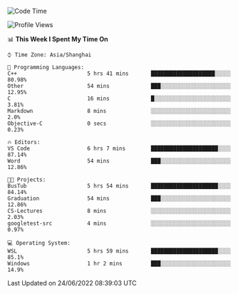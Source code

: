 <!--START_SECTION:waka-->
![Code Time](http://img.shields.io/badge/Code%20Time-135%20hrs%2020%20mins-blue)

![Profile Views](http://img.shields.io/badge/Profile%20Views-0-blue)

📊 **This Week I Spent My Time On** 

```text
⌚︎ Time Zone: Asia/Shanghai

💬 Programming Languages: 
C++                      5 hrs 41 mins       ████████████████████░░░░░   80.98% 
Other                    54 mins             ███░░░░░░░░░░░░░░░░░░░░░░   12.95% 
C                        16 mins             █░░░░░░░░░░░░░░░░░░░░░░░░   3.81% 
Markdown                 8 mins              ░░░░░░░░░░░░░░░░░░░░░░░░░   2.0% 
Objective-C              0 secs              ░░░░░░░░░░░░░░░░░░░░░░░░░   0.23%

🔥 Editors: 
VS Code                  6 hrs 7 mins        █████████████████████░░░░   87.14% 
Word                     54 mins             ███░░░░░░░░░░░░░░░░░░░░░░   12.86%

🐱‍💻 Projects: 
BusTub                   5 hrs 54 mins       █████████████████████░░░░   84.14% 
Graduation               54 mins             ███░░░░░░░░░░░░░░░░░░░░░░   12.86% 
CS-Lectures              8 mins              ░░░░░░░░░░░░░░░░░░░░░░░░░   2.03% 
googletest-src           4 mins              ░░░░░░░░░░░░░░░░░░░░░░░░░   0.97%

💻 Operating System: 
WSL                      5 hrs 59 mins       █████████████████████░░░░   85.1% 
Windows                  1 hr 2 mins         ███░░░░░░░░░░░░░░░░░░░░░░   14.9%

```


 Last Updated on 24/06/2022 08:39:03 UTC
<!--END_SECTION:waka-->